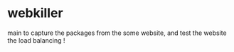 # webkiller
main to capture the packages from the some website, and test the website the load balancing !
